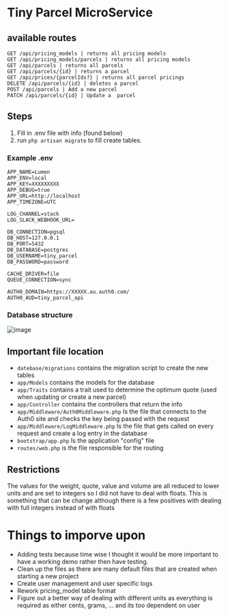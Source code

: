 # Tiny Parcel MicroService

## available routes
```
GET /api/pricing_models | returns all pricing models
GET /api/pricing_models/parcels | returns all pricing models
GET /api/parcels | returns all parcels
GET /api/parcels/{id} | returns a parcel
GET /api/prices/{parcelIds?} | returns all parcel pricings
DELETE /api/parcels/{id} | deletes a parcel
POST /api/parcels | Add a new parcel
PATCH /api/parcels/{id} | Update a  parcel
```

## Steps
1. Fill in .env file with info (found below)
2. run `php artisan migrate` to fill create tables.

### Example .env
```
APP_NAME=Lumen
APP_ENV=local
APP_KEY=XXXXXXXXX
APP_DEBUG=true
APP_URL=http://localhost
APP_TIMEZONE=UTC

LOG_CHANNEL=stack
LOG_SLACK_WEBHOOK_URL=

DB_CONNECTION=pgsql
DB_HOST=127.0.0.1
DB_PORT=5432
DB_DATABASE=postgres
DB_USERNAME=tiny_parcel
DB_PASSWORD=password

CACHE_DRIVER=file
QUEUE_CONNECTION=sync

AUTH0_DOMAIN=https://XXXXX.au.auth0.com/
AUTH0_AUD=tiny_parcel_api
```

### Database structure
![image](https://user-images.githubusercontent.com/7591134/122939540-4b856f80-d3a6-11eb-864e-a3aad8ee5805.png)

## Important file location
* `datebase/migrations` contains the migration script to create the new tables
* `app/Models` contains the models for the database
* `app/Traits` contains a trait used to determine the optimum quote (used when updating or create a new parcel)
* `app/Controller` contains the controllers that return the info
* `app/Middleware/Auth0Middleware.php` Is the file that connects to the Auth0 site and checks the key being passed with the request
* `app/Middleware/LogMiddleware.php` Is the file that gets called on every request and create a log entry in the database
* `bootstrap/app.php` Is the application "config" file
* `routes/web.php` is the file responsible for the routing

## Restrictions
The values for the weight, quote, value and volume are all reduced to lower units and are set to integers so I did not have to deal with floats. This is something that can be change although there is a few positives with dealing with full integers instead of with floats

# Things to imporve upon
* Adding tests because time wise I thought it would be more important to have a working demo rather then have testing.
* Clean up the files as there are many default files that are created  when starting a new project
* Create user management and user specific logs
* Rework pricing_model table format
* Figure out a better way of dealing with different units as everything is required as either cents, grams, ... and its too dependent on user
